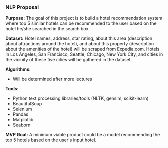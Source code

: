 ### NLP Proposal ###

**Purpose:** The goal of this project is to build a hotel recommendation system where top 5 similar hotels can be recommended to the user based on the hotel he/she searched in the search box.

**Dataset:** Hotel names, address, star rating, about this area (description about attractions around the hotel), and about this property (description about the amenities of the hotel) will be scraped from Expedia.com.  Hotels in Los Angeles, San Francisco, Seattle, Chicago, New York City, and cities in the vicinity of these five cities will be gathered in the dataset.

**Algorithms:** 

* Will be determined after more lectures

**Tools**: 

* Python text processing libraries/tools (NLTK, gensim, scikit-learn)
* BeautifulSoup
* Selenium
* Pandas
* Matplotlib
* Seaborn

**MVP Goal:** A minimum viable product could be a model recommending the top 5 hotels based on the user's input hotel.



